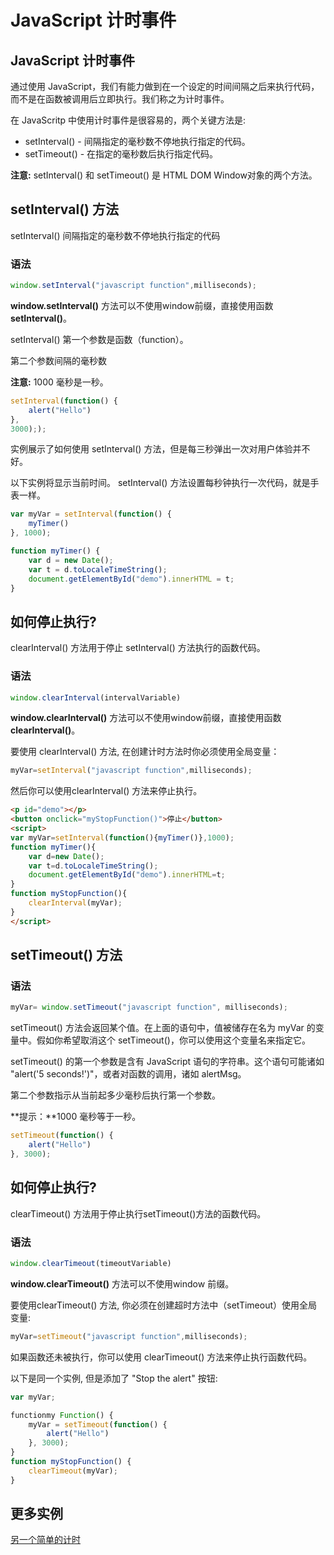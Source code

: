 # JavaScript 计时事件

## JavaScript 计时事件

通过使用 JavaScript，我们有能力做到在一个设定的时间间隔之后来执行代码，而不是在函数被调用后立即执行。我们称之为计时事件。

在 JavaScritp 中使用计时事件是很容易的，两个关键方法是:

- setInterval() - 间隔指定的毫秒数不停地执行指定的代码。
- setTimeout() -  在指定的毫秒数后执行指定代码。

**注意:** setInterval() 和 setTimeout() 是 HTML DOM Window对象的两个方法。

## setInterval() 方法

 setInterval() 间隔指定的毫秒数不停地执行指定的代码

### 语法

```javascript
window.setInterval("javascript function",milliseconds);
```

**window.setInterval()** 方法可以不使用window前缀，直接使用函数**setInterval()**。

setInterval() 第一个参数是函数（function）。

第二个参数间隔的毫秒数

**注意:** 1000 毫秒是一秒。

<!--sec data-title="每三秒弹出 \"hello\"" data-filename="js_setinterval1" ces-->
```javascript
setInterval(function() {
    alert("Hello")
},
3000););
```
<!--endsec-->

实例展示了如何使用 setInterval() 方法，但是每三秒弹出一次对用户体验并不好。

以下实例将显示当前时间。  setInterval() 方法设置每秒钟执行一次代码，就是手表一样。

<!--sec data-title="显示当前时间" data-filename="js_setinterval2" ces-->

```javascript
var myVar = setInterval(function() {
    myTimer()
}, 1000);

function myTimer() {
    var d = new Date();
    var t = d.toLocaleTimeString();
    document.getElementById("demo").innerHTML = t;
}
```
<!--endsec-->

## 如何停止执行?

clearInterval() 方法用于停止 setInterval() 方法执行的函数代码。

### 语法

```javascript
window.clearInterval(intervalVariable)
```

**window.clearInterval()** 方法可以不使用window前缀，直接使用函数**clearInterval()**。

要使用 clearInterval() 方法, 在创建计时方法时你必须使用全局变量：

```javascript
myVar=setInterval("javascript function",milliseconds);
```

然后你可以使用clearInterval() 方法来停止执行。

<!--sec data-title="以下例子,我们添加了 \"停止\" 按钮" data-filename="js_setinterval3" ces-->
```html
<p id="demo"></p>
<button onclick="myStopFunction()">停止</button>
<script>
var myVar=setInterval(function(){myTimer()},1000);
function myTimer(){
    var d=new Date();
    var t=d.toLocaleTimeString();
    document.getElementById("demo").innerHTML=t;
}
function myStopFunction(){
    clearInterval(myVar);
}
</script>
```
<!--endsec-->

## setTimeout() 方法

### 语法

```javascript
myVar= window.setTimeout("javascript function", milliseconds);
```

setTimeout() 方法会返回某个值。在上面的语句中，值被储存在名为 myVar 的变量中。假如你希望取消这个 setTimeout()，你可以使用这个变量名来指定它。

setTimeout() 的第一个参数是含有 JavaScript 语句的字符串。这个语句可能诸如 "alert('5 seconds!')"，或者对函数的调用，诸如 alertMsg。

第二个参数指示从当前起多少毫秒后执行第一个参数。

**提示：**1000 毫秒等于一秒。

<!--sec data-title="等待3秒，然后弹出 \"Hello\"" data-filename="js_timing1" ces-->
```javascript
setTimeout(function() {
    alert("Hello")
}, 3000);
```
<!--endsec-->

## 如何停止执行?

 clearTimeout() 方法用于停止执行setTimeout()方法的函数代码。

### 语法

```javascript
window.clearTimeout(timeoutVariable)
```

**window.clearTimeout()** 方法可以不使用window 前缀。

要使用clearTimeout() 方法, 你必须在创建超时方法中（setTimeout）使用全局变量:

```javascript
myVar=setTimeout("javascript function",milliseconds);
```

如果函数还未被执行，你可以使用 clearTimeout() 方法来停止执行函数代码。

<!--sec data-title="实例" data-filename="js_settimeout2" ces-->
以下是同一个实例, 但是添加了 "Stop the alert" 按钮:

```javascript
var myVar;

functionmy Function() {
    myVar = setTimeout(function() {
        alert("Hello")
    }, 3000);
}
function myStopFunction() {
    clearTimeout(myVar);
}
```
<!--endsec-->

## 更多实例

<a target="_blank" href="/run/run.html#filename=js_timing2">另一个简单的计时</a>